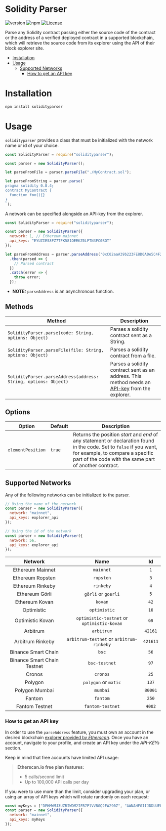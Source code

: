 # Solidity Parser
![version](https://img.shields.io/npm/v/solidityparser "Version")
![npm](https://img.shields.io/npm/dt/solidityparser.svg "Total Downloads")
[![License](https://img.shields.io/badge/license-mit-blue.svg)](https://opensource.org/licenses/MIT)

Parse any Solidity contract passing either the source code of the contract or the address of a verified deployed contract in a supported blockchain, which will retrieve the source code from its explorer using the API of their block explorer site.

- [Installation](#installation)
- [Usage](#usage)
  - [Supported Networks](#supported-networks)
    - [How to get an API key](#how-to-get-an-api-key)

# Installation
```bash
npm install solidityparser
```


# Usage
`solidityparser` provides a class that must be initialized with the network name or id of your choice.

```js
const SolidityParser = require("solidityparser");

const parser = new SolidityParser();

let parseFromFile = parser.parseFile("./MyContract.sol");

let parseFromString = parser.parse(`
pragma solidity 0.8.4;
contract MyContract {
  function foo(){}
}
`);
```
A network can be specified alongside an API-key from the explorer.
```js
const SolidityParser = require("solidityparser");

const parser = new SolidityParser({
  network: 1, // Ethereum mainnet
  api_keys: "EYUZIES8FZ7TFK581OERKZ0LFTN3FC0BOT"
});

let parseFromAddress = parser.parseAddress("0xC02aaA39b223FE8D0A0e5C4F27eAD9083C756Cc2")
  .then(parsed => {
    // Parsed contract
  })
  .catch(error => {
    throw error;
  });
```
* **NOTE:** `parseAddress` is an asynchronous function.

## Methods
|Method|Description|
|---|---|
|`SolidityParser.parse(code: String, options: Object)`|Parses a solidity contract sent as a String.|
|`SolidityParser.parseFile(file: String, options: Object)`|Parses a solidity contract from a file.|
|`SolidityParser.parseAddress(address: String, options: Object)`|Parses a solidity contract sent as an address. This method needs an [API-key](#how-to-get-an-api-key) from the explorer.|

## Options
|Option|Default|Description|
|---|---|---|
|`elementPosition`|`true`|Returns the position _start_ and _end_ of any statement or declaration found in the code. Set to `false` if you want, for example, to compare a specific part of the code with the same part of another contract.|

## Supported Networks
Any of the following networks can be initialized to the parser.
```js
// Using the name of the network
const parser = new SolidityParser({
  network: "mainnet",
  api_keys: explorer_api
});

// Using the id of the network
const parser = new SolidityParser({
  network: 56,
  api_keys: explorer_api
});
```
|Network|Name|Id|
|:---:|:---:|:---:|
|Ethereum Mainnet| `mainnet` | `1` |
|Ethereum Ropsten| `ropsten` | `3` |
|Ethereum Rinkeby| `rinkeby` | `4` |
|Ethereum Görli  | `görli` or `goerli` | `5` |
|Ethereum Kovan  | `kovan` | `42` |
|Optimistic      | `optimistic` | `10` |
|Optimistic Kovan| `optimistic-testnet` or `optimistic-kovan` | `69` |
|Arbitrum | `arbitrum` | `42161` |
|Arbitrum Rinkeby| `arbitrum-testnet` or `arbitrum-rinkeby` | `421611` |
|Binance Smart Chain| `bsc` | `56` |
|Binance Smart Chain Testnet| `bsc-testnet` | `97` |
|Cronos| `cronos` | `25` |
|Polygon| `polygon` or `matic` | `137` |
|Polygon Mumbai| `mumbai` | `80001` |
|Fantom| `fantom` | `250` |
|Fantom Testnet| `fantom-testnet` | `4002` |

### How to get an API key
In order to use the `parseAddress` feature, you must own an account in the desired blockchain [explorer provided by _Etherscan_](https://etherscan.io/eaas).
Once you have an account, navigate to your profile, and create an API key under the _API-KEYs_ section.

Keep in mind that free accounts have limited API usage:
> **Etherscan.io free plan features:**
> - 5 calls/second limit
> - Up to 100,000 API calls per day

If you were to use more than the limit, consider upgrading your plan, or using an array of API keys which will rotate randomly on each request:

```js
const myKeys = ["DEHMWMJ3UZRIWDM2IFB7P1VVBGQ2FW290Z", "AWNAHFGIIJDDUUEUSPUEPG8HOU3AKHCL31", "CYVO7LDGQSHLW9RIORWA9VMBNZA687DKHZ"];
const parser = new SolidityParser({
  network: "mainnet",
  api_keys: myKeys
});
```
